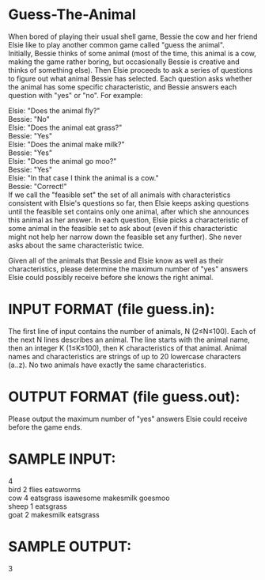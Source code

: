 # Guess-The-Animal
When bored of playing their usual shell game, Bessie the cow and her friend Elsie like to play another common game called "guess the animal".  
Initially, Bessie thinks of some animal (most of the time, this animal is a cow, making the game rather boring, but occasionally Bessie is creative and thinks of something   else). Then Elsie proceeds to ask a series of questions to figure out what animal Bessie has selected. Each question asks whether the animal has some specific characteristic,   and Bessie answers each question with "yes" or "no". For example:  
  
Elsie: "Does the animal fly?"   
Bessie: "No"   
Elsie: "Does the animal eat grass?"   
Bessie: "Yes"   
Elsie: "Does the animal make milk?"  
Bessie: "Yes"   
Elsie: "Does the animal go moo?"  
Bessie: "Yes"   
Elsie: "In that case I think the animal is a cow."   
Bessie: "Correct!"  
If we call the "feasible set" the set of all animals with characteristics consistent with Elsie's questions so far, then Elsie keeps asking questions until the feasible set   contains only one animal, after which she announces this animal as her answer. In each question, Elsie picks a characteristic of some animal in the feasible set to ask about   (even if this characteristic might not help her narrow down the feasible set any further). She never asks about the same characteristic twice.  
  
Given all of the animals that Bessie and Elsie know as well as their characteristics, please determine the maximum number of "yes" answers Elsie could possibly receive before   she knows the right animal.  
  
# INPUT FORMAT (file guess.in):  
The first line of input contains the number of animals, N (2≤N≤100). Each of the next N lines describes an animal. The line starts with the animal name, then an integer K   (1≤K≤100), then K characteristics of that animal. Animal names and characteristics are strings of up to 20 lowercase characters (a..z). No two animals have exactly the same   characteristics.  
  
# OUTPUT FORMAT (file guess.out):  
Please output the maximum number of "yes" answers Elsie could receive before the game ends.  
  
# SAMPLE INPUT:  
4  
bird 2 flies eatsworms  
cow 4 eatsgrass isawesome makesmilk goesmoo  
sheep 1 eatsgrass  
goat 2 makesmilk eatsgrass  
  
# SAMPLE OUTPUT:  
3  
